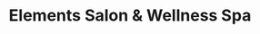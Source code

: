 ---
title: "Elements Salon & Wellness Spa"
url: /las-vegas/elements-salon-und-wellness-spa/
shop: Kosmetik
---